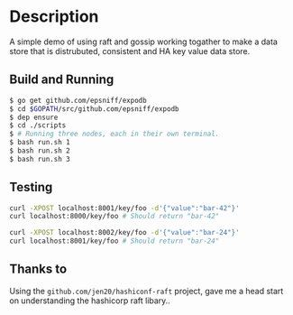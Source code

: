 # Description

A simple demo of using raft and gossip working togather to make a data store that is distrubuted, consistent and HA key value data store. 

## Build and Running

```bash
$ go get github.com/epsniff/expodb
$ cd $GOPATH/src/github.com/epsniff/expodb
$ dep ensure
$ cd ./scripts
$ # Running three nodes, each in their own terminal.
$ bash run.sh 1 
$ bash run.sh 2 
$ bash run.sh 3 
```

## Testing

```bash
curl -XPOST localhost:8001/key/foo -d'{"value":"bar-42"}'
curl localhost:8000/key/foo # Should return "bar-42" 

curl -XPOST localhost:8002/key/foo -d'{"value":"bar-24"}'
curl localhost:8001/key/foo # Should return "bar-24"
```

## Thanks to

 Using the `github.com/jen20/hashiconf-raft` project, gave me a head start on understanding the hashicorp raft libary..
 

